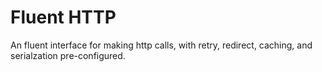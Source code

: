 Fluent HTTP
===========

An fluent interface for making http calls, with retry, redirect, caching, and serialzation pre-configured.
